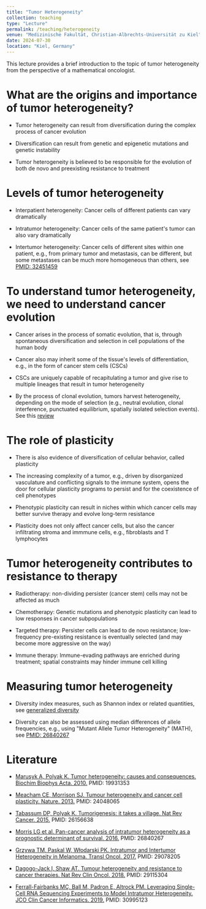 ```yaml
---
title: "Tumor Heterogeneity"
collection: teaching
type: "Lecture"
permalink: /teaching/heterogeneity
venue: "Medizinische Fakultät, Christian-Albrechts-Universität zu Kiel"
date: 2024-07-30
location: "Kiel, Germany"
---
```


This lecture provides a brief introduction to the topic of tumor heterogeneity from the perspective of a mathematical oncologist. 

What are the origins and importance of tumor heterogeneity?
======

- Tumor heterogeneity can result from diversification during the complex process of cancer evolution

- Diversification can result from genetic and epigenetic mutations and genetic instability

- Tumor heterogeneity is believed to be responsible for the evolution of both de novo and preexisting resistance to treatment


Levels of tumor heterogeneity
======

- Interpatient heterogeneity: Cancer cells of different patients can vary dramatically

- Intratumor heterogeneity: Cancer cells of the same patient's tumor can also vary dramatically

- Intertumor heterogeneity: Cancer cells of different sites within one patient, e.g., from primary tumor and metastasis, can be different, but some metastases can be much more homogeneous than others, see [PMID: 32451459](https://www.ncbi.nlm.nih.gov/pmc/articles/PMC7343611/)


To understand tumor heterogeneity, we need to understand cancer evolution
======

- Cancer arises in the process of somatic evolution, that is, through spontaneous diversification and selection in cell populations of the human body

- Cancer also may inherit some of the tissue's levels of differentiation, e.g., in the form of cancer stem cells (CSCs)

- CSCs are uniquely capable of recapitulating a tumor and give rise to multiple lineages that result in tumor heterogeneity

- By the process of clonal evolution, tumors harvest heterogeneity, depending on the mode of selection (e.g., neutral evolution, clonal interference, punctuated equilibrium, spatially isolated selection events). See this [review](https://doi.org/10.1002/path.4757)


The role of plasticity
======

- There is also evidence of diversification of cellular behavior, called plasticity

- The increasing complexity of a tumor, e.g., driven by disorganized vasculature and conflicting signals to the immune system, opens the door for cellular plasticity programs to persist and for the coexistence of cell phenotypes

- Phenotypic plasticity can result in niches within which cancer cells may better survive therapy and evolve long-term resistance

- Plasticity does not only affect cancer cells, but also the cancer infiltrating stroma and immmune cells, e.g., fibroblasts and T lymphocytes
  

Tumor heterogeneity contributes to resistance to therapy
======

- Radiotherapy: non-dividing persister (cancer stem) cells may not be affected as much

- Chemotherapy: Genetic mutations and phenotypic plasticity can lead to low responses in cancer subpopulations

- Targeted therapy: Persister cells can lead to de novo resistance; low-frequency pre-existing resistance is eventually selected (and may become more aggressive on the way)

- Immune therapy: Immune-evading pathways are enriched during treatment; spatial constraints may hinder immune cell killing


Measuring tumor heterogeneity
======

- Diversity index measures, such as Shannon index or related quantities, see [generalized diversity](https://en.wikipedia.org/wiki/Diversity_index)

- Diversity can also be assessed using median differences of allele frequencies, e.g., using "Mutant Allele Tumor Heterogeneity" (MATH), see [PMID: 26840267](https://pubmed.ncbi.nlm.nih.gov/26840267/)


Literature
======

- [Marusyk A, Polyak K. Tumor heterogeneity: causes and consequences. Biochim Biophys Acta. 2010.](https://pubmed.ncbi.nlm.nih.gov/19931353) PMID: 19931353
  
- [Meacham CE, Morrison SJ. Tumour heterogeneity and cancer cell plasticity. Nature. 2013.](https://pubmed.ncbi.nlm.nih.gov/24048065) PMID: 24048065
  
- [Tabassum DP, Polyak K. Tumorigenesis: it takes a village. Nat Rev Cancer. 2015.](https://pubmed.ncbi.nlm.nih.gov/26156638) PMID: 26156638
  
- [Morris LG et al. Pan-cancer analysis of intratumor heterogeneity as a prognostic determinant of survival. 2016.](https://pubmed.ncbi.nlm.nih.gov/26840267) PMID: 26840267
  
- [Grzywa TM, Paskal W, Włodarski PK. Intratumor and Intertumor Heterogeneity in Melanoma. Transl Oncol. 2017.](https://pubmed.ncbi.nlm.nih.gov/29078205) PMID: 29078205
  
- [Dagogo-Jack I, Shaw AT. Tumour heterogeneity and resistance to cancer therapies. Nat Rev Clin Oncol. 2018.](https://pubmed.ncbi.nlm.nih.gov/29115304) PMID: 29115304
  
- [Ferrall-Fairbanks MC, Ball M, Padron E, Altrock PM. Leveraging Single-Cell RNA Sequencing Experiments to Model Intratumor Heterogeneity. JCO Clin Cancer Informatics. 2019.](https://pubmed.ncbi.nlm.nih.gov/30995123) PMID: 30995123

